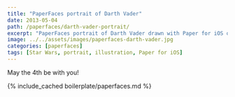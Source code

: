 ```yaml
---
title: "PaperFaces portrait of Darth Vader"
date: 2013-05-04
path: /paperfaces/darth-vader-portrait/
excerpt: "PaperFaces portrait of Darth Vader drawn with Paper for iOS on an iPad."
image: ../../assets/images/paperfaces-darth-vader.jpg
categories: [paperfaces]
tags: [Star Wars, portrait, illustration, Paper for iOS]
---
```


May the 4th be with you!

{% include_cached boilerplate/paperfaces.md %}

